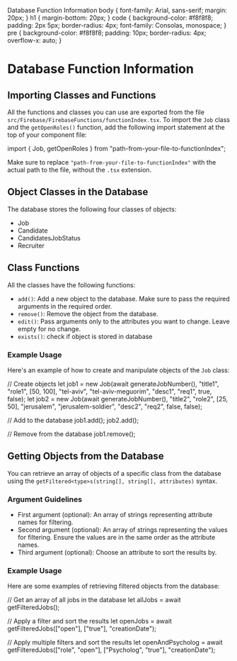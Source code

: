    Database Function Information body { font-family: Arial, sans-serif; margin: 20px; } h1 { margin-bottom: 20px; } code { background-color: #f8f8f8; padding: 2px 5px; border-radius: 4px; font-family: Consolas, monospace; } pre { background-color: #f8f8f8; padding: 10px; border-radius: 4px; overflow-x: auto; }

Database Function Information
=============================

Importing Classes and Functions
-------------------------------

All the functions and classes you can use are exported from the file `src/Firebase/FirebaseFunctions/functionIndex.tsx`. To import the `Job` class and the `getOpenRoles()` function, add the following import statement at the top of your component file:

import { Job, getOpenRoles } from "path-from-your-file-to-functionIndex";
  

Make sure to replace `"path-from-your-file-to-functionIndex"` with the actual path to the file, without the `.tsx` extension.

Object Classes in the Database
------------------------------

The database stores the following four classes of objects:

*   Job
*   Candidate
*   CandidatesJobStatus
*   Recruiter

Class Functions
---------------

All the classes have the following functions:

*   `add()`: Add a new object to the database. Make sure to pass the required arguments in the required order.
*   `remove()`: Remove the object from the database.
*   `edit()`: Pass arguments only to the attributes you want to change. Leave empty for no change.
*   `exists()`: check if object is stored in database

### Example Usage

Here's an example of how to create and manipulate objects of the `Job` class:

// Create objects
let job1 = new Job(await generateJobNumber(), "title1", "role1", \[50, 100\], "tel-aviv", "tel-aviv-meguorim", "desc1", "req1", true, false);
let job2 = new Job(await generateJobNumber(), "title2", "role2", \[25, 50\], "jerusalem", "jerusalem-soldier", "desc2", "req2", false, false);

// Add to the database
job1.add();
job2.add();

// Remove from the database
job1.remove();
  

Getting Objects from the Database
---------------------------------

You can retrieve an array of objects of a specific class from the database using the `getFiltered<type>s(string[], string[], attributes)` syntax.

### Argument Guidelines

*   First argument (optional): An array of strings representing attribute names for filtering.
*   Second argument (optional): An array of strings representing the values for filtering. Ensure the values are in the same order as the attribute names.
*   Third argument (optional): Choose an attribute to sort the results by.

### Example Usage

Here are some examples of retrieving filtered objects from the database:

  // Get an array of all jobs in the database
  let allJobs = await getFilteredJobs();
  
  // Apply a filter and sort the results
  let openJobs = await getFilteredJobs(\["open"\], \["true"\], "creationDate");
  
  // Apply multiple filters and sort the results
  let openAndPsycholog = await getFilteredJobs(\["role", "open"\], \["Psycholog", "true"\], "creationDate");